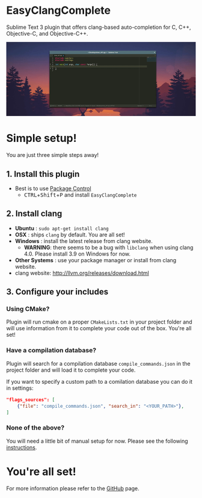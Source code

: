 # EasyClangComplete #

Sublime Text 3 plugin that offers clang-based auto-completion for C, C++,
Objective-C, and Objective-C++.

![Example](../pics/autocomplete.gif)

# Simple setup! #
You are just three simple steps away!

## 1. Install this plugin ##
- Best is to use [Package Control](https://packagecontrol.io/installation)
  + <kbd>CTRL</kbd>+<kbd>Shift</kbd>+<kbd>P</kbd> and install
    `EasyClangComplete`

## 2. Install clang ##
- **Ubuntu**        : `sudo apt-get install clang`
- **OSX**           : ships `clang` by default. You are all set!
- **Windows**       : install the latest release from clang website.
  + **WARNING**: there seems to be a bug with `libclang` when using clang 4.0.
    Please install 3.9 on Windows for now.
- **Other Systems** : use your package manager or install from clang website.
- clang website: http://llvm.org/releases/download.html

## 3. Configure your includes ##

### Using CMake? ###
Plugin will run cmake on a proper `CMakeLists.txt` in your project folder and
will use information from it to complete your code out of the box. You're all
set!

### Have a compilation database? ###
Plugin will search for a compilation database `compile_commands.json` in the
project folder and will load it to complete your code.

If you want to specify a custom path to a comilation database you can do it in settings:
```json
"flags_sources": [
    {"file": "compile_commands.json", "search_in": "<YOUR_PATH>"},
]
```

### None of the above? ###
You will need a little bit of manual setup for now. Please see the following
[instructions][no_cmake].

# You're all set! #
For more information please refer to the [GitHub][github_page] page.

[no_cmake]: https://github.com/niosus/EasyClangComplete#none-of-the-above
[github_page]: https://github.com/niosus/EasyClangComplete
